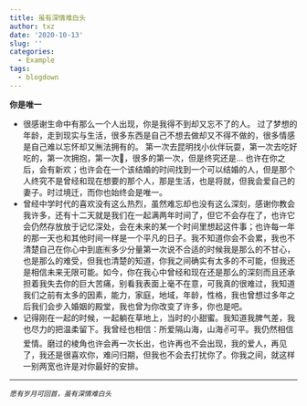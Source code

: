 ```yaml
---
title: 虽有深情难白头
author: txz
date: '2020-10-13'
slug: ''
categories:
  - Example
tags:
  - blogdown
---
```

**你是唯一**
+ 很感谢生命中有那么一个人出现，你是我得不到却又忘不了的人。
过了梦想的年龄，走到现实与生活，很多东西是自己不想去做却又不得不做的，很多情感是自己难以忘怀却又🈚️法拥有的。
第一次去昆明找小伙伴玩耍，第一次去吃好吃的，第一次拥抱，第一次💋，很多的第一次，但是终究还是...
也许在你之后，会有新欢；也许会在一个该结婚的时间找到一个可以结婚的人，但是那个人终究不是曾经和现在想要的那个人，那是生活，也是将就，但我会爱自己的妻子。时过境迁，而你也始终会是唯一。
+ 曾经中学时代的喜欢没有这么热烈，虽然难忘却也没有这么深刻，感谢你教会我许多，还有十二天就是我们在一起满两年时间了，但它不会存在了，也许它会仍然存放放于记忆深处，会在未来的某一个时间里想起这件事；也许每一年的那一天也和其他时间一样是一个平凡的日子。我不知道你会不会累，我也不清楚自己在你心中到底🈶️多少分量第一次说不合适的时候我是那么的不甘心，也是那么的难受，但我也清楚的知道，你我之间确实有太多的不可能，但我还是相信未来无限可能。如今，你在我心中曾经和现在还是那么的深刻而且还承担着我失去你的巨大苦痛，别看我表面上毫不在意，可我真的很难过，我知道我们之前有太多的因素，能力，家庭，地域，年龄，性格，我也曾想过多年之后我们会步入婚姻的殿堂，我也曾为你改变了许多，你也是吧。
+ 记得刚在一起的时候，一起躺在草地上，当时的小甜蜜。我知道我脾气差，我也尽力的把温柔留下。我曾经也相信：所爱隔山海，山海✌️可平。我仍然相信爱情。磨过的棱角也许会再一次长出，也许再也不会出现，我的爱人，再见了，我还是很喜欢你，难问归期，但我也不会去打扰你了。你我之间，就这样一别两宽也许是对你最好的安排。
---
*`愿有岁月可回首，虽有深情难白头`*